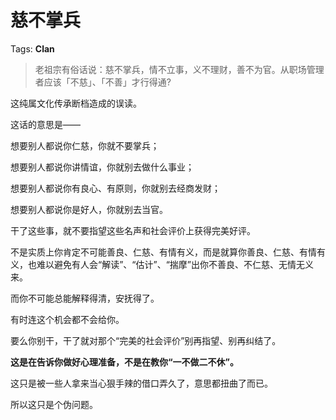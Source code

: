 # 慈不掌兵

Tags: **Clan**

> 老祖宗有俗话说：慈不掌兵，情不立事，义不理财，善不为官。从职场管理者应该「不慈」、「不善」才行得通?



这纯属文化传承断档造成的误读。

这话的意思是——

想要别人都说你仁慈，你就不要掌兵；

想要别人都说你讲情谊，你就别去做什么事业；

想要别人都说你有良心、有原则，你就别去经商发财；

想要别人都说你是好人，你就别去当官。

  


干了这些事，就不要指望这些名声和社会评价上获得完美好评。

不是实质上你肯定不可能善良、仁慈、有情有义，而是就算你善良、仁慈、有情有义，也难以避免有人会“解读”、“估计”、“揣摩”出你不善良、不仁慈、无情无义来。

而你不可能总能解释得清，安抚得了。

有时连这个机会都不会给你。

要么你别干，干了就对那个“完美的社会评价”别再指望、别再纠结了。

**这是在告诉你做好心理准备，不是在教你“一不做二不休”。**

这只是被一些人拿来当心狠手辣的借口弄久了，意思都扭曲了而已。

所以这只是个伪问题。




